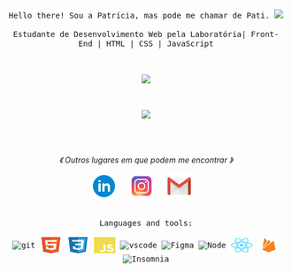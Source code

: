<p align="center">
<br>
<samp>
    Hello there! Sou a Patrícia, mas pode me chamar de Pati. <img width="20" src="https://raw.githubusercontent.com/iampavangandhi/iampavangandhi/master/gifs/Hi.gif" width="20px">
    <br><br>Estudante de Desenvolvimento Web pela Laboratória| Front-End | HTML | CSS | JavaScript <br><br><br>
</samp>
<p align="center">
<img src="https://media.giphy.com/media/WUlplcMpOCEmTGBtBW/giphy.gif" width="150"> 
</em></p><br>
<div >
    <p align="center">
 <!-- <img align="center" height="185rem"  src="https://github-readme-stats.vercel.app/api/top-langs/?username=patriciadania&langs_count=5&theme=midnight-purple"> -->
        <img height="160em" src="https://github-readme-stats.vercel.app/api?username=patriciadania&show_icons=true&theme=tokyonight&include_all_commits=true")/>
</p>
 <br>
<br>

<p align="center">
  <i>《 Outros lugares em que podem me encontrar 》</i>
<p align="center">
<a href="https://www.linkedin.com/in/patriciadania/"><img src="https://github.com/sarthak77/sarthak77/blob/master/icons/icons8-linkedin-circled-48.png" alt="LinkedIn"></a> &nbsp; &nbsp;
<a href="https://www.instagram.com/patriciadania/"><img src="https://github.com/sarthak77/sarthak77/blob/master/icons/icons8-instagram-48.png" alt="Instagram"></a> &nbsp; &nbsp;
<a href="mailto:patricia.adania@hotmail.com"><img src="https://github.com/sarthak77/sarthak77/blob/master/icons/icons8-gmail-48.png" alt="Gmail"></a> &nbsp; &nbsp;
</p>
 <p align="center">
<br>
<samp>
   Languages and tools:  <br><br>
   


  <img align="center" alt="git" height="30" width="40" src="https://cdn.jsdelivr.net/gh/devicons/devicon/icons/git/git-original.svg" />
  <img align="center" alt="Rafa-HTML" height="30" width="40" src="https://raw.githubusercontent.com/devicons/devicon/master/icons/html5/html5-original.svg">
  <img align="center" alt="Rafa-CSS" height="30" width="40" src="https://raw.githubusercontent.com/devicons/devicon/master/icons/css3/css3-original.svg">
   <img align="center" alt="Rafa-Js" height="30" width="40" src="https://raw.githubusercontent.com/devicons/devicon/master/icons/javascript/javascript-plain.svg">
  <img align="center" alt="vscode" height="30" width="40" src="https://cdn.jsdelivr.net/gh/devicons/devicon/icons/vscode/vscode-original.svg" />
  <img align="center" alt="Figma" height="30" width="40" src="https://cdn.jsdelivr.net/gh/devicons/devicon/icons/figma/figma-original.svg" />
  <img  align="center" alt="Node" height="30" width="40" src="https://cdn.jsdelivr.net/gh/devicons/devicon/icons/nodejs/nodejs-original.svg" />
  <img align="center" alt="React" height="30" width="40" src="https://raw.githubusercontent.com/devicons/devicon/master/icons/react/react-original.svg">
  <img align="center" alt="Firebase" height="30" width="40" src="https://raw.githubusercontent.com/devicons/devicon/master/icons/firebase/firebase-plain.svg">
  <img align="center" alt="Insomnia" height="30" width="40" src="https://user-images.githubusercontent.com/120285942/236062287-09f1bc78-7e35-45bc-b420-17b08bd4f81d.svg">
 

</samp>
 
